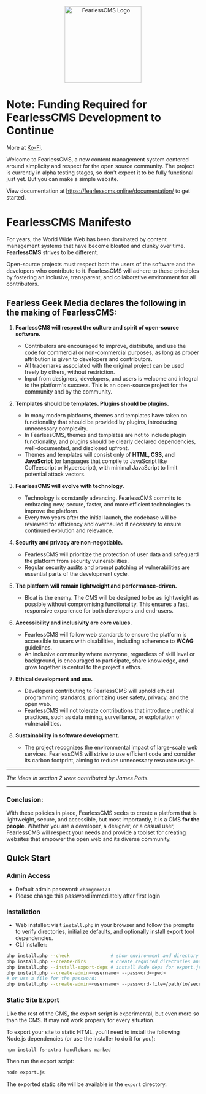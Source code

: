 <p style="width: 100%; text-align:center">
<img src="https://3ofrpz7mhw.ufs.sh/f/9h8vN5CCYibJCfOnkrzL5RTenxN0PakwUA41YgmtJo8ZrK7C" alt="FearlessCMS Logo" style="width:200px"></img>
</p>

# Note: Funding Required for FearlessCMS Development to Continue 
More at <a href="https://ko-fi.com/post/Funding-Required-For-FearelessCMS-Development-To-C-D1D31IVNKP" target="_blank">Ko-Fi</a>.

Welcome to FearlessCMS, a new content management system centered around simplicity and respect for the open source community. The project is currently in alpha testing stages, so don't expect it to be fully functional just yet. But you can make a simple website.

View documentation at <a href="https://fearlesscms.online/documentation/" target="_blank">https://fearlesscms.online/documentation/</a> to get started.

# FearlessCMS Manifesto

For years, the World Wide Web has been dominated by content management systems that have become bloated and clunky over time. **FearlessCMS** strives to be different.

Open-source projects must respect both the users of the software and the developers who contribute to it. FearlessCMS will adhere to these principles by fostering an inclusive, transparent, and collaborative environment for all contributors.

## Fearless Geek Media declares the following in the making of FearlessCMS:

1. **FearlessCMS will respect the culture and spirit of open-source software.**
   - Contributors are encouraged to improve, distribute, and use the code for commercial or non-commercial purposes, as long as proper attribution is given to developers and contributors.
   - All trademarks associated with the original project can be used freely by others, without restriction.
   - Input from designers, developers, and users is welcome and integral to the platform's success. This is an open-source project for the community and by the community.

2. **Templates should be templates. Plugins should be plugins.**
   - In many modern platforms, themes and templates have taken on functionality that should be provided by plugins, introducing unnecessary complexity.
   - In FearlessCMS, themes and templates are not to include plugin functionality, and plugins should be clearly declared dependencies, well-documented, and disclosed upfront.
   - Themes and templates will consist only of **HTML, CSS, and JavaScript** (or languages that compile to JavaScript like Coffeescript or Hyperscript), with minimal JavaScript to limit potential attack vectors.

3. **FearlessCMS will evolve with technology.**
   - Technology is constantly advancing. FearlessCMS commits to embracing new, secure, faster, and more efficient technologies to improve the platform.
   - Every two years after the initial launch, the codebase will be reviewed for efficiency and overhauled if necessary to ensure continued evolution and relevance.

4. **Security and privacy are non-negotiable.**
   - FearlessCMS will prioritize the protection of user data and safeguard the platform from security vulnerabilities.
   - Regular security audits and prompt patching of vulnerabilities are essential parts of the development cycle.

5. **The platform will remain lightweight and performance-driven.**
   - Bloat is the enemy. The CMS will be designed to be as lightweight as possible without compromising functionality. This ensures a fast, responsive experience for both developers and end-users.

6. **Accessibility and inclusivity are core values.**
   - FearlessCMS will follow web standards to ensure the platform is accessible to users with disabilities, including adherence to **WCAG** guidelines.
   - An inclusive community where everyone, regardless of skill level or background, is encouraged to participate, share knowledge, and grow together is central to the project's ethos.

7. **Ethical development and use.**
   - Developers contributing to FearlessCMS will uphold ethical programming standards, prioritizing user safety, privacy, and the open web.
   - FearlessCMS will not tolerate contributions that introduce unethical practices, such as data mining, surveillance, or exploitation of vulnerabilities.

8. **Sustainability in software development.**
   - The project recognizes the environmental impact of large-scale web services. FearlessCMS will strive to use efficient code and consider its carbon footprint, aiming to reduce unnecessary resource usage.

---

*The ideas in section 2 were contributed by James Potts.*

---

### Conclusion:

With these policies in place, FearlessCMS seeks to create a platform that is lightweight, secure, and accessible, but most importantly, it is a CMS **for the people**. Whether you are a developer, a designer, or a casual user, FearlessCMS will respect your needs and provide a toolset for creating websites that empower the open web and its diverse community.

## Quick Start

### Admin Access
- Default admin password: `changeme123`
- Please change this password immediately after first login

### Installation

- Web installer: visit `install.php` in your browser and follow the prompts to verify directories, initialize defaults, and optionally install export tool dependencies.
- CLI installer:

```bash
php install.php --check               # show environment and directory status
php install.php --create-dirs         # create required directories and default configs
php install.php --install-export-deps # install Node deps for export.js (fs-extra, handlebars, marked)
php install.php --create-admin=<username> --password=<pwd>
# or use a file for the password:
php install.php --create-admin=<username> --password-file=/path/to/secret
```

### Static Site Export

Like the rest of the CMS, the export script is experimental, but even more so than the CMS. It may not work properly for every situation.

To export your site to static HTML, you'll need to install the following Node.js dependencies (or use the installer to do it for you):

```bash
npm install fs-extra handlebars marked
```

Then run the export script:
```bash
node export.js
```

The exported static site will be available in the `export` directory.
